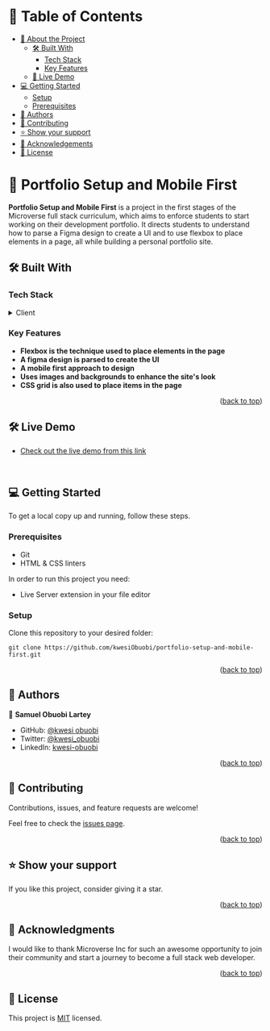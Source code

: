 <a name="readme-top"></a>

<!-- TABLE OF CONTENTS -->

# 📗 Table of Contents

- [📖 About the Project](#about-project)
  - [🛠 Built With](#built-with)
    - [Tech Stack](#tech-stack)
    - [Key Features](#key-features)
  - [🚀 Live Demo](#live-demo)
- [💻 Getting Started](#getting-started)
  - [Setup](#setup)
  - [Prerequisites](#prerequisites)
- [👥 Authors](#authors)
- [🤝 Contributing](#contributing)
- [⭐️ Show your support](#support)
- [🙏 Acknowledgements](#acknowledgements)
- [📝 License](#license)

<!-- PROJECT DESCRIPTION -->

# 📖 Portfolio Setup and Mobile First <a name="about-project"></a>

**Portfolio Setup and Mobile First** is a project in the first stages of the Microverse full stack curriculum, which aims to enforce students to start working on their development portfolio. It directs students to understand how to parse a Figma design to create a UI and to use flexbox to place elements in a page, all while building a personal portfolio site.

## 🛠 Built With <a name="built-with"></a>

### Tech Stack <a name="tech-stack"></a>

<details>
  <summary>Client</summary>
  <ul>
    <li>HTML</li>
    <li>CSS</li>
  </ul>
</details>

<!-- Features -->

### Key Features <a name="key-features"></a>

- **Flexbox is the technique used to place elements in the page**
- **A figma design is parsed to create the UI**
- **A mobile first approach to design**
- **Uses images and backgrounds to enhance the site's look**
- **CSS grid is also used to place items in the page**

<p align="right">(<a href="#readme-top">back to top</a>)</p>

<!-- Live Demo -->

## 🛠 Live Demo <a name="live-demo"></a>

- [Check out the live demo from this link](https://kwesiobuobi.github.io/portfolio-setup-and-mobile-first/)
<br/>


<!-- GETTING STARTED -->

## 💻 Getting Started <a name="getting-started"></a>

To get a local copy up and running, follow these steps.

### Prerequisites
- Git
- HTML & CSS linters

In order to run this project you need:
- Live Server extension in your file editor

### Setup

Clone this repository to your desired folder:
```
git clone https://github.com/kwesiObuobi/portfolio-setup-and-mobile-first.git
```

<p align="right">(<a href="#readme-top">back to top</a>)</p>

<!-- AUTHORS -->

## 👥 Authors <a name="authors"></a>

👤 **Samuel Obuobi Lartey**

- GitHub: [@kwesi obuobi](https://github.com/kwesiObuobi)
- Twitter: [@kwesi_obuobi](https://twitter.com/kwesi_obuobi)
- LinkedIn: [kwesi-obuobi](https://www.linkedin.com/in/kwesi-obuobi/)


<p align="right">(<a href="#readme-top">back to top</a>)</p>


<!-- CONTRIBUTING -->

## 🤝 Contributing <a name="contributing"></a>

Contributions, issues, and feature requests are welcome!

Feel free to check the [issues page](../../issues/).

<p align="right">(<a href="#readme-top">back to top</a>)</p>


<!-- SUPPORT -->

## ⭐️ Show your support <a name="support"></a>

If you like this project, consider giving it a star.

<p align="right">(<a href="#readme-top">back to top</a>)</p>

<!-- ACKNOWLEDGEMENTS -->

## 🙏 Acknowledgments <a name="acknowledgements"></a>

I would like to thank Microverse Inc for such an awesome opportunity to join their community and start a journey to become a full stack web developer.

<p align="right">(<a href="#readme-top">back to top</a>)</p>


<!-- LICENSE -->

## 📝 License <a name="license"></a>

This project is [MIT](./LICENSE) licensed.

